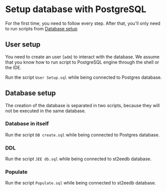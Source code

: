 # Setup database with PostgreSQL

For the first time, you need to follow every step. After that, you'll only need to run scripts from [Database setup](dDatabase-setup)



## User setup

You need to create an user (`adm`) to interact with the database.  We assume that you know how to run script to PostgreSQL engine through the shell or the IDE.

Run the script `User Setup.sql` while being connected to Postgres database.

## Database setup

The creation of the database is separated in two scripts, because they will not be executed in the same database.

### Database in itself

Run the script `DB create.sql` while being connected to Postgres database.

### DDL

Run the script `JEE db.sql` while being connected to st2eedb database.

### Populate

Run the script `Populate.sql` while being connected to st2eedb database.
